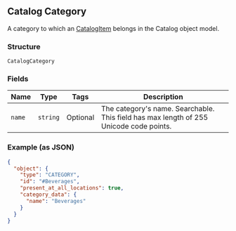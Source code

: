 ## Catalog Category

A category to which an [CatalogItem](#type-catalogitem) belongs in the Catalog object model.

### Structure

`CatalogCategory`

### Fields

| Name | Type | Tags | Description |
|  --- | --- | --- | --- |
| `name` | `string` | Optional | The category's name. Searchable. This field has max length of 255 Unicode code points. |

### Example (as JSON)

```json
{
  "object": {
    "type": "CATEGORY",
    "id": "#Beverages",
    "present_at_all_locations": true,
    "category_data": {
      "name": "Beverages"
    }
  }
}
```

